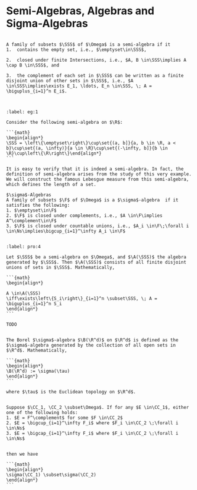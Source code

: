 # Semi-Algebras, Algebras and Sigma-Algebras

````{prf:definition}

A family of subsets $\SSS$ of $\Omega$ is a semi-algebra if it
1.  contains the empty set, i.e., $\emptyset\in\SSS$, 

2.  closed under finite Intersections, i.e., $A, B \in\SSS\implies A \cap B \in\SSS$, and 

3.  the complement of each set in $\SSS$ can be written as a finite disjoint union of other sets in $\SSS$, i.e., $A \in\SSS\implies\exists E_1, \ldots, E_n \in\SSS, \; A = \biguplus_{i=1}^n E_i$.



````

````{prf:example}
:label: eg:1

Consider the following semi-algebra on $\R$:

```{math}
\begin{align*}
\SSS = \left\{\emptyset\right\}\cup\set{(a, b]}{a, b \in \R, a < b}\cup\set{(a, \infty)}{a \in \R}\cup\set{(-\infty, b]}{b \in \R}\cup\left\{\R\right\}\end{align*}
```

It is easy to verify that it is indeed a semi-algebra. In fact, the definition of semi-algebra arises from the study of this very example. We will construct the famous Lebesgue measure from this semi-algebra, which defines the length of a set.

````

````{prf:definition}
$\sigma$-Algebras
A family of subsets $\F$ of $\Omega$ is a $\sigma$-algebra  if it satisfies the following:
1. $\emptyset\in\F$
2. $\F$ is closed under complements, i.e., $A \in\F\implies A^\complement\in\F$
3. $\F$ is closed under countable unions, i.e., $A_i \in\F\;\forall i \in\Ns\implies\bigcup_{i=1}^\infty A_i \in\F$


````

````{prf:proposition}
:label: pro:4

Let $\SSS$ be a semi-algebra on $\Omega$, and $\A(\SSS)$ the algebra generated by $\SSS$. Then $\A(\SSS)$ consists of all finite disjoint unions of sets in $\SSS$. Mathematically, 

```{math}
\begin{align*}

A \in\A(\SSS)
\iff\exists\left\{S_i\right\}_{i=1}^n \subset\SSS, \; A = \biguplus_{i=1}^n S_i
\end{align*}
```

````

````{prf:proof}
TODO
````

````{prf:definition}

The Borel $\sigma$-algebra $\B(\R^d)$ on $\R^d$ is defined as the $\sigma$-algebra generated by the collection of all open sets in $\R^d$. Mathematically, 

```{math}
\begin{align*}
\B(\R^d) := \sigma(\tau)
\end{align*}
```

where $\tau$ is the Euclidean topology on $\R^d$.

````

````{prf:lemma}

Suppose $\CC_1, \CC_2 \subset\Omega$. If for any $E \in\CC_1$, either one of the following holds:
1. $E = F^\complement$ for some $F \in\CC_2$
2. $E = \bigcup_{i=1}^\infty F_i$ where $F_i \in\CC_2 \;\forall i \in\Ns$
3. $E = \bigcap_{i=1}^\infty F_i$ where $F_i \in\CC_2 \;\forall i \in\Ns$


then we have 

```{math}
\begin{align*}
\sigma(\CC_1) \subset\sigma(\CC_2)
\end{align*}
```

````
